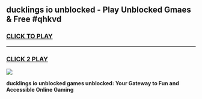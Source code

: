 
## ducklings io unblocked - Play Unblocked Gmaes & Free #qhkvd
<h3>
<a href="https://news.freeplayer.one?title=ducklings_io_unblocked&ref=24F">CLICK TO PLAY</a></h3>
<hr>

<h3>
<a href="https://news.freeplayer.one?title=ducklings_io_unblocked&ref=24F">CLICK 2 PLAY</a>
  
</h3>

<a href="https://news.freeplayer.one?title=ducklings_io_unblocked&ref=24F/"><img src="https://clearcache.store/games.png"></a>


**ducklings io unblocked games unblocked: Your Gateway to Fun and Accessible Online Gaming**
